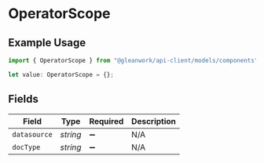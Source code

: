 # OperatorScope

## Example Usage

```typescript
import { OperatorScope } from "@gleanwork/api-client/models/components";

let value: OperatorScope = {};
```

## Fields

| Field              | Type               | Required           | Description        |
| ------------------ | ------------------ | ------------------ | ------------------ |
| `datasource`       | *string*           | :heavy_minus_sign: | N/A                |
| `docType`          | *string*           | :heavy_minus_sign: | N/A                |